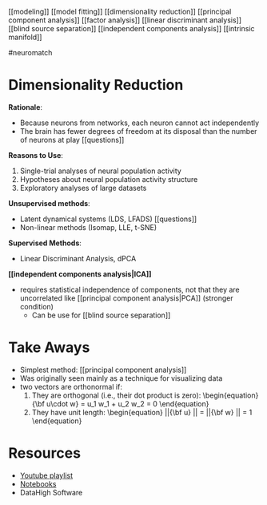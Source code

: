 [[modeling]]
[[model fitting]]
[[dimensionality reduction]]
[[principal component analysis]]
[[factor analysis]]
[[linear discriminant analysis]]
[[blind source separation]]
[[independent components analysis]]
[[intrinsic manifold]]

#neuromatch

# Dimensionality Reduction

**Rationale**: 
- Because neurons from networks, each neuron cannot act independently
- The brain has fewer degrees of freedom at its disposal than the number of neurons at play [[questions]]
 
**Reasons to Use**:
1. Single-trial analyses of neural population activity
2. Hypotheses about neural population activity structure
3. Exploratory analyses of large datasets

**Unsupervised methods**:
- Latent dynamical systems (LDS, LFADS) [[questions]]
- Non-linear methods (Isomap, LLE, t-SNE)

**Supervised Methods**:
- Linear Discriminant Analysis, dPCA

**[[independent components analysis|ICA]]**
-  requires statistical independence of components, not that they are uncorrelated like [[principal component analysis|PCA]] (stronger condition)
	- Can be use for [[blind source separation]]



# Take Aways
- Simplest method: [[principal component analysis]]
- Was originally seen mainly as a technique for visualizing data
- two vectors are orthonormal if: 
	1.   They are orthogonal (i.e., their dot product is zero):
	\begin{equation}
	{\bf u\cdot w} = u_1 w_1 + u_2 w_2 = 0
	\end{equation}
	2.   They have unit length:
	\begin{equation}
	||{\bf u} || = ||{\bf w} || = 1
	\end{equation}
	
	

# Resources
- [Youtube playlist](https://www.youtube.com/watch?v=zeBFyRaoVnQ&list=PLkBQOLLbi18N0E0Bx-ZueacF2oRr5eEpU)
- [Notebooks](https://github.com/NeuromatchAcademy/course-content/blob/master/tutorials/README.md)
- DataHigh Software
